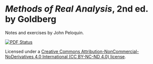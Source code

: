 # _Methods of Real Analysis_, 2nd ed. by Goldberg
Notes and exercises by John Peloquin.

[![PDF Status](https://www.sharelatex.com/github/repos/blargoner/math-analysis-goldberg/builds/latest/badge.svg)](https://www.sharelatex.com/github/repos/blargoner/math-analysis-goldberg/builds/latest/output.pdf)

Licensed under a [Creative Commons Attribution-NonCommercial-NoDerivatives 4.0 International (CC BY-NC-ND 4.0) license](http://creativecommons.org/licenses/by-nc-nd/4.0/).
